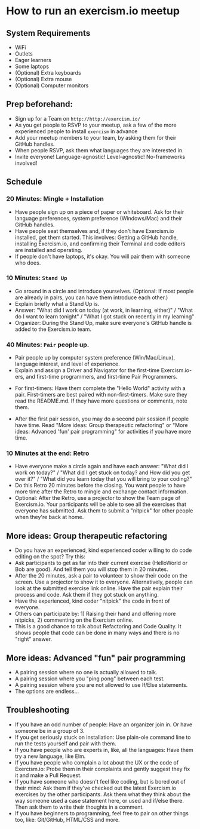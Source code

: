 # How to run an exercism.io meetup

## System Requirements
- WiFi
- Outlets
- Eager learners
- Some laptops
- (Optional) Extra keyboards
- (Optional) Extra mouse
- (Optional) Computer monitors

## Prep beforehand:
- Sign up for a Team on `http://http://exercism.io/`
- As you get people to RSVP to your meetup, ask a few of the more experienced people to install `exercism` in advance
- Add your meetup members to your team, by asking them for their GitHub handles.
- When people RSVP, ask them what languages they are interested in.
- Invite everyone! Language-agnostic! Level-agnostic! No-frameworks involved!

## Schedule
### 20 Minutes: Mingle + Installation
* Have people sign up on a piece of paper or whiteboard. Ask for their language preferences, system preference (Windows/Mac) and their GitHub handles.
* Have people seat themselves and, if they don't have Exercism.io installed, get them started. This involves: Getting a GitHub handle, installing Exercism.io, and confirming their Terminal and code editors are installed and operating.
* If people don't have laptops, it's okay. You will pair them with someone who does.

### 10 Minutes: `Stand Up`
* Go around in a circle and introduce yourselves. (Optional: If most people are already in pairs, you can have them introduce each other.)
* Explain briefly what a Stand Up is.
* Answer: "What did I work on today (at work, in learning, either)" / "What do I want to learn tonight" / "What I got stuck on recently in my learning"
* Organizer: During the Stand Up, make sure everyone's GitHub handle is added to the Exercism.io team.

### 40 Minutes: `Pair` people up.
* Pair people up by computer system preference (Win/Mac/Linux), language interest, and level of experience.
* Explain and assign a Driver and Navigator for the first-time Exercism.io-ers, and first-time programmers, and first-time Pair Programmers.

- For first-timers: Have them complete the "Hello World" activity with a pair. First-timers are best paired with non-first-timers. Make sure they read the README.md. If they have more questions or comments, note them.

- After the first pair session, you may do a second pair session if people have time. Read "More ideas: Group therapeutic refactoring" or "More ideas: Advanced 'fun' pair programming" for activities if you have more time.

### 10 Minutes at the end: Retro
* Have everyone make a circle again and have each answer: "What did I work on today?" / "What did I get stuck on today? and How did you get over it?" / "What did you learn today that you will bring to your coding?"
* Do this Retro 20 minutes before the closing. You want people to have more time after the Retro to mingle and exchange contact information.
* Optional: After the Retro, use a projector to show the Team page of Exercism.io. Your participants will be able to see all the exercises that everyone has submitted. Ask them to submit a "nitpick" for other people when they're back at home.

## More ideas: Group therapeutic refactoring
* Do you have an experienced, kind experienced coder willing to do code editing on the spot? Try this:
* Ask participants to get as far into their current exercise (HelloWorld or Bob are good). And tell them you will stop them in 20 minutes.
* After the 20 minutes, ask a pair to volunteer to show their code on the screen. Use a projector to show it to everyone. Alternatively, people can look at the submitted exercise link online. Have the pair explain their process and code. Ask them if they got stuck on anything.
* Have the experienced, kind coder "nitpick" the code in front of everyone.
* Others can participate by: 1) Raising their hand and offering more nitpicks, 2) commenting on the Exercism online.
* This is a good chance to talk about Refactoring and Code Quality. It shows people that code can be done in many ways and there is no "right" answer.

## More ideas: Advanced "fun" pair programming
* A pairing session where no one is actually allowed to talk.
* A pairing session where you "ping pong" between each test.
* A pairing session where you are not allowed to use If/Else statements.
* The options are endless...

## Troubleshooting
- If you have an odd number of people: Have an organizer join in. Or have someone be in a group of 3.
- If you get seriously stuck on installation: Use plain-ole command line to run the tests yourself and pair with them.
- If you have people who are experts in, like, all the languages: Have them try a new language, like Elm.
- If you have people who complain a lot about the UX or the code of Exercism.io: Probe them in their complaints and gently suggest they fix it and make a Pull Request.
- If you have someone who doesn't feel like coding, but is bored out of their mind: Ask them if they've checked out the latest Exercism.io exercises by the other participants. Ask them what they think about the way someone used a case statement here, or used and if/else there. Then ask them to write their thoughts in a comment.
- If you have beginners to programming, feel free to pair on other things too, like: Git/GitHub, HTML/CSS and more.
